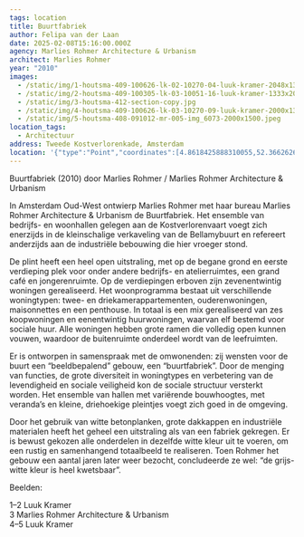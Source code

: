 ```yaml
---
tags: location
title: Buurtfabriek
author: Felipa van der Laan
date: 2025-02-08T15:16:00.000Z
agency: Marlies Rohmer Architecture & Urbanism
architect: Marlies Rohmer
year: "2010"
images:
  - /static/img/1-houtsma-409-100626-lk-02-10270-04-luuk-kramer-2048x1365.jpg
  - /static/img/2-houtsma-409-100305-lk-03-10051-16-luuk-kramer-1333x2000.jpeg
  - /static/img/3-houtsma-412-section-copy.jpg
  - /static/img/4-houtsma-409-100626-lk-03-10270-09-luuk-kramer-2000x1333.jpeg
  - /static/img/5-houtsma-408-091012-mr-005-img_6073-2000x1500.jpeg
location_tags:
  - Architectuur
address: Tweede Kostverlorenkade, Amsterdam⁣
location: '{"type":"Point","coordinates":[4.8618425888310055,52.36626260202501]}'
---
```

Buurtfabriek (2010) door Marlies Rohmer / Marlies Rohmer Architecture & Urbanism⁣

In Amsterdam Oud-West ontwierp Marlies Rohmer met haar bureau Marlies Rohmer Architecture & Urbanism de Buurtfabriek. Het ensemble van bedrijfs- en woonhallen gelegen aan de Kostverlorenvaart voegt zich enerzijds in de kleinschalige verkaveling van de Bellamybuurt en refereert anderzijds aan de industriële bebouwing die hier vroeger stond.⁣

De plint heeft een heel open uitstraling, met op de begane grond en eerste verdieping plek voor onder andere bedrijfs- en atelierruimtes, een grand café en jongerenruimte. Op de verdiepingen erboven zijn zevenentwintig woningen gerealiseerd. Het woonprogramma bestaat uit verschillende woningtypen: twee- en driekamerappartementen, ouderenwoningen, maisonnettes en een penthouse. In totaal is een mix gerealiseerd van zes koopwoningen en eenentwintig huurwoningen, waarvan elf bestemd voor sociale huur. Alle woningen hebben grote ramen die volledig open kunnen vouwen, waardoor de buitenruimte onderdeel wordt van de leefruimten.⁣

Er is ontworpen in samenspraak met de omwonenden: zij wensten voor de buurt een “beeldbepalend” gebouw, een “buurtfabriek”. Door de menging van functies, de grote diversiteit in woningtypes en verbetering van de levendigheid en sociale veiligheid kon de sociale structuur versterkt worden. Het ensemble van hallen met variërende bouwhoogtes, met veranda’s en kleine, driehoekige pleintjes voegt zich goed in de omgeving.⁣

Door het gebruik van witte betonplanken, grote dakkappen en industriële materialen heeft het geheel een uitstraling als van een fabriek gekregen. Er is bewust gekozen alle onderdelen in dezelfde witte kleur uit te voeren, om een rustig en samenhangend totaalbeeld te realiseren. Toen Rohmer het gebouw een aantal jaren later weer bezocht, concludeerde ze wel: “de grijs-witte kleur is heel kwetsbaar”. ⁣

Beelden:⁣

1–2 Luuk Kramer[](https://www.instagram.com/luuk.kramer/)⁣\
3 Marlies Rohmer Architecture & Urbanism[](https://www.instagram.com/marlies_rohmer/)⁣\
4–5 Luuk Kramer[](https://www.instagram.com/luuk.kramer/)
